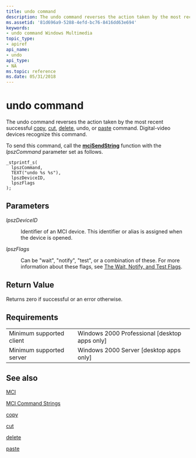 ```yaml
---
title: undo command
description: The undo command reverses the action taken by the most recent successful copy, cut, delete, undo, or paste command. Digital-video devices recognize this command.
ms.assetid: '81d696a9-5288-4efd-bc76-8416dd63e694'
keywords:
- undo command Windows Multimedia
topic_type:
- apiref
api_name:
- undo
api_type:
- NA
ms.topic: reference
ms.date: 05/31/2018
---
```


# undo command

The undo command reverses the action taken by the most recent successful [copy](copy.md), [cut](cut.md), [delete](delete.md), undo, or [paste](paste.md) command. Digital-video devices recognize this command.

To send this command, call the [**mciSendString**](/previous-versions//dd757161(v=vs.85)) function with the *lpszCommand* parameter set as follows.

``` syntax
_stprintf_s(
  lpszCommand, 
  TEXT("undo %s %s"), 
  lpszDeviceID, 
  lpszFlags
); 
```

## Parameters

<dl> <dt>

<span id="lpszDeviceID"></span><span id="lpszdeviceid"></span><span id="LPSZDEVICEID"></span>*lpszDeviceID*
</dt> <dd>

Identifier of an MCI device. This identifier or alias is assigned when the device is opened.

</dd> <dt>

<span id="lpszFlags"></span><span id="lpszflags"></span><span id="LPSZFLAGS"></span>*lpszFlags*
</dt> <dd>

Can be "wait", "notify", "test", or a combination of these. For more information about these flags, see [The Wait, Notify, and Test Flags](the-wait-notify-and-test-flags.md).

</dd> </dl>

## Return Value

Returns zero if successful or an error otherwise.

## Requirements



|                                     |                                                            |
|-------------------------------------|------------------------------------------------------------|
| Minimum supported client<br/> | Windows 2000 Professional \[desktop apps only\]<br/> |
| Minimum supported server<br/> | Windows 2000 Server \[desktop apps only\]<br/>       |



## See also

<dl> <dt>

[MCI](mci.md)
</dt> <dt>

[MCI Command Strings](mci-command-strings.md)
</dt> <dt>

[copy](copy.md)
</dt> <dt>

[cut](cut.md)
</dt> <dt>

[delete](delete.md)
</dt> <dt>

[paste](paste.md)
</dt> </dl>

 

